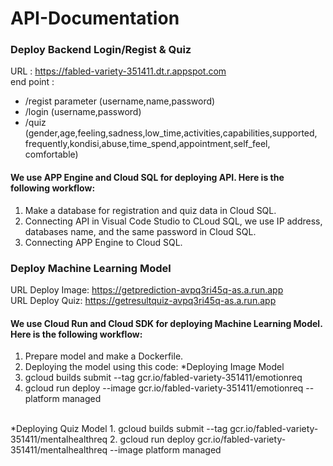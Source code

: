 # API-Documentation
### Deploy Backend Login/Regist & Quiz
URL : https://fabled-variety-351411.dt.r.appspot.com
<br />
end point : 
* /regist
parameter (username,name,password)
* /login (username,password)
* /quiz (gender,age,feeling,sadness,low_time,activities,capabilities,supported,<br /> frequently,kondisi,abuse,time_spend,appointment,self_feel,
comfortable)
#### We use APP Engine and Cloud SQL for deploying API. Here is the following workflow:
1. Make a database for registration and quiz data in Cloud SQL.
2. Connecting API in Visual Code Studio to CLoud SQL, we use IP address, databases name, and the same password in Cloud SQL.
3. Connecting APP Engine to Cloud SQL.

### Deploy Machine Learning Model

URL Deploy Image:
https://getprediction-avpq3ri45q-as.a.run.app
<br />
URL Deploy Quiz:
https://getresultquiz-avpq3ri45q-as.a.run.app
<br />
#### We use Cloud Run and Cloud SDK for deploying Machine Learning Model. Here is the following workflow:
1. Prepare model and make a Dockerfile.
2. Deploying the model using this code:
*Deploying Image Model
1. gcloud builds submit --tag gcr.io/fabled-variety-351411/emotionreq
2. gcloud run deploy --image gcr.io/fabled-variety-351411/emotionreq --platform managed
<br />
*Deploying Quiz Model
1. gcloud builds submit --tag gcr.io/fabled-variety-351411/mentalhealthreq
2. gcloud run deploy  gcr.io/fabled-variety-351411/mentalhealthreq --image platform managed

